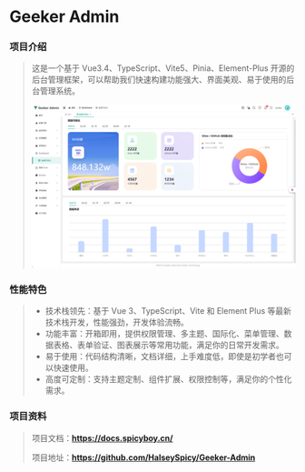 # Geeker Admin

### 项目介绍

> 这是一个基于 Vue3.4、TypeScript、Vite5、Pinia、Element-Plus 开源的后台管理框架，可以帮助我们快速构建功能强大、界面美观、易于使用的后台管理系统。
>
> ![](imgs\Geeker-Admin_01.jpg)

### 性能特色

> - 技术栈领先：基于 Vue 3、TypeScript、Vite 和 Element Plus 等最新技术栈开发，性能强劲，开发体验流畅。
> - 功能丰富：开箱即用，提供权限管理、多主题、国际化、菜单管理、数据表格、表单验证、图表展示等常用功能，满足你的日常开发需求。
> - 易于使用：代码结构清晰，文档详细，上手难度低，即使是初学者也可以快速使用。
> - 高度可定制：支持主题定制、组件扩展、权限控制等，满足你的个性化需求。

### 项目资料

> 项目文档：**https://docs.spicyboy.cn/**
>
> 项目地址：**https://github.com/HalseySpicy/Geeker-Admin**